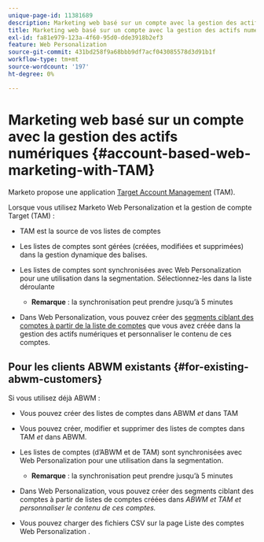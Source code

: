 ```yaml
---
unique-page-id: 11381689
description: Marketing web basé sur un compte avec la gestion des actifs numériques - Documents Marketo - Documentation du produit
title: Marketing web basé sur un compte avec la gestion des actifs numériques
exl-id: fa81e979-123a-4f60-95d0-dde3918b2ef3
feature: Web Personalization
source-git-commit: 431bd258f9a68bbb9df7acf043085578d3d91b1f
workflow-type: tm+mt
source-wordcount: '197'
ht-degree: 0%

---
```


# Marketing web basé sur un compte avec la gestion des actifs numériques {#account-based-web-marketing-with-TAM}

Marketo propose une application [Target Account Management](/help/marketo/product-docs/target-account-management/setup-tam/target-account-management-overview.md) (TAM).

Lorsque vous utilisez Marketo Web Personalization et la gestion de compte Target (TAM) :

* TAM est la source de vos listes de comptes
* Les listes de comptes sont gérées (créées, modifiées et supprimées) dans la gestion dynamique des balises.
* Les listes de comptes sont synchronisées avec Web Personalization pour une utilisation dans la segmentation. Sélectionnez-les dans la liste déroulante

   * **Remarque** : la synchronisation peut prendre jusqu’à 5 minutes

* Dans Web Personalization, vous pouvez créer des [ segments ciblant des comptes à partir de la liste de comptes](/help/marketo/product-docs/web-personalization/account-based-web-marketing/create-a-new-account-list.md) que vous avez créée dans la gestion des actifs numériques et personnaliser le contenu de ces comptes.

## Pour les clients ABWM existants {#for-existing-abwm-customers}

Si vous utilisez déjà ABWM :

* Vous pouvez créer des listes de comptes dans ABWM _et_ dans TAM
* Vous pouvez créer, modifier et supprimer des listes de comptes dans TAM _et_ dans ABWM.
* Les listes de comptes (d’ABWM et de TAM) sont synchronisées avec Web Personalization pour une utilisation dans la segmentation.

   * **Remarque** : la synchronisation peut prendre jusqu’à 5 minutes

* Dans Web Personalization, vous pouvez créer des segments ciblant des comptes à partir de listes de comptes créées dans _ABWM et TAM et personnaliser le contenu de ces comptes._
* Vous pouvez charger des fichiers CSV sur la page Liste des comptes Web Personalization .
